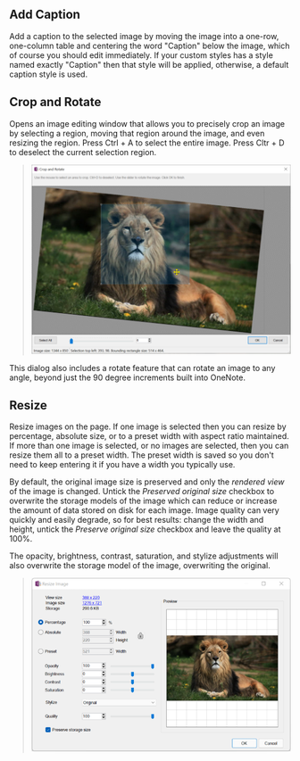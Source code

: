 ## Add Caption
Add a caption to the selected image by moving the image
into a one-row, one-column table and centering the word "Caption" below the image, which of
course you should edit immediately. If your custom styles has a style named exactly "Caption"
then that style will be applied, otherwise, a default caption style is used.

## Crop and Rotate
Opens an image editing window that allows you to precisely crop an image
by selecting a region, moving that region around the image, and even resizing the region.
Press Ctrl + A to select the entire image. Press Cltr + D to deselect the current selection region.

> <img src="images/CropImage.png" width="568" />

This dialog also includes a rotate feature that can rotate an image to any angle, beyond just
the 90 degree increments built into OneNote.

## Resize
Resize images on the page. If one image is selected then you can resize by percentage,
absolute size, or to a preset width with aspect ratio maintained. If more than one image
is selected, or no images are selected, then you can resize them all to a preset width.
The preset width is saved so you don't need to keep entering it if you have a width you
typically use.

By default, the original image size is preserved and only the _rendered view_ of the
image is changed. Untick the _Preserved original size_ checkbox to overwrite the 
storage models of the image which can reduce or increase the amount of data stored on
disk for each image. Image quality can very quickly and easily degrade, so for best
results: change the width and height, untick the _Preserve original size_ checkbox
and leave the quality at 100%.

The opacity, brightness, contrast, saturation, and stylize adjustments will also overwrite
the storage model of the image, overwriting the original.

> <img src="images/ResizeImageDialog.png" width="568" />
